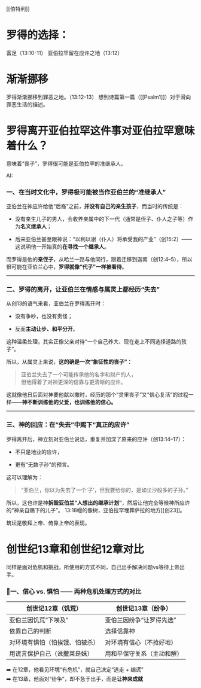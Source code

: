 [[伯特利]]


# 罗得的选择：
富足（13:10-11）
亚伯拉罕留在应许之地（13:12）

# 渐渐挪移
罗得渐渐挪移到罪恶之地。（13:12-13）
想到诗篇第一篇（[[Psalm1]]）对于滑向罪恶生活的描述。


# 罗得离开亚伯拉罕这件事对亚伯拉罕意味着什么？

意味着“丧子”，罗得很可能是亚伯拉罕的准继承人。

AI:
### 一、在当时文化中，**罗得极可能被当作亚伯兰的“准继承人”**

亚伯兰在神应许给他“后裔”之前，**并没有自己的亲生孩子**，而当时的传统是：

- 没有亲生儿子的男人，会收养亲属中的下一代（通常是侄子、仆人之子等）作为**名义继承人**；
    
- 后来亚伯兰甚至跟神说：“以利以谢（仆人）将承受我的产业”（创15:2）——这说明他一开始真的**在寻找一个继承人**。
    

而罗得是他的**亲侄子**，从哈兰一路与他同行，跟着迁移到迦南（创12:4–5），所以很可能在亚伯兰心中，**罗得就像“代子”一样被看待**。

---

### 二、罗得的离开，**让亚伯兰在情感与属灵上都经历“失去”**

从创13的语气来看，亚伯兰在罗得离开时：

- 没有争吵，也没有责怪；
    
- 反而**主动让步、和平分开**。
    

这种温柔处理，其实正像父亲对待“一个自己养大、现在走上不同选择道路的孩子”。

所以，从属灵上来说，**这的确是一次“象征性的丧子”**：

> 亚伯兰失去了一个可能传承他的名字和财产的人，  
> 但他得着了对神更深的信靠与更清晰的应许。

这就像他日后面对神要他献以撒时，经历的那个“灵里丧子”又“信心复活”的过程一样——**神不断训练他的父爱，也训练他的信心。**

---

### 三、神的回应：在“失去”中赐下“真正的应许”

罗得离开后，神立刻对亚伯兰说话，重复并加深了原来的应许（创13:14–17）：

- 不只是地业的应许，
    
- 更有“无数子孙”的预言。
    

这可以理解为：

> “亚伯兰，你以为失去了一个‘子’，但我要给你的，是如尘沙般多的子孙。”

所以，这也许是神**拆毁亚伯兰“人想出的继承计划”**，然后让他完全等候神所应许的“神亲自赐下的儿子”。
13:18幔的像树，亚伯拉罕埋葬萨拉的地方[[创23]]。


筑坛是敬拜上帝、倚靠上帝的表现。

# 创世纪13章和创世纪12章对比

同样是面对危机和挑战，所使用的方式不同，自己出手解决问题vs等待上帝出手。
### 📍一、**信心 vs. 惧怕** —— 两种危机处理方式的对比

|创世记12章（饥荒）|创世记13章（纷争）|
|---|---|
|亚伯兰因饥荒“下埃及”|亚伯兰因纷争“让罗得先选”|
|依靠自己的判断|选择信靠神|
|对环境有惧怕（怕挨饿、怕被杀）|对环境有信心（不抢好地）|
|用谎言保护自己（说撒莱是妹）|用和平保守关系（主动和解）|

➡️ 在12章，他看见环境“有危机”，就自己决定“逃走 + 编谎”  
➡️ 在13章，他面对“纷争”，却不急于出手，而是**让神来成就**


